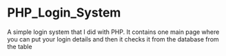 # PHP_Login_System
A simple login system that I did with PHP. It contains one main page where you can put your login details and then it checks it from the database from the table
